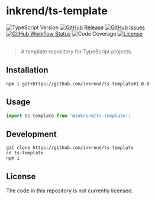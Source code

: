 # inkrend/ts-template

<picture>
  <img alt="TypeScript Version" src="https://img.shields.io/badge/typescript-4.9.3-informational?style=flat-square">
</picture> <picture>
  <a href="https://github.com/inkrend/ts-template/releases"><img alt="GitHub Release" src="https://img.shields.io/github/v/release/inkrend/ts-template?style=flat-square"></a>
</picture> <picture>
  <a href="https://github.com/inkrend/ts-template/issues"><img alt="GitHub Issues" src="https://img.shields.io/github/issues-raw/inkrend/ts-template?label=issues&style=flat-square"></a>
</picture> <picture>
  <a href="https://github.com/inkrend/ts-template/actions/workflows/test.yml"><img alt="GitHub Workflow Status" src="https://img.shields.io/github/workflow/status/inkrend/ts-template/Node.js%20Testing?style=flat-square"></a>
</picture> <picture>
  <img alt="Code Coverage" src="https://img.shields.io/codecov/c/github/inkrend/ts-template?style=flat-square&token=KDB4PUN8MS">
</picture> <picture>
  <a href="https://github.com/inkrend/ts-template/blob/main/LICENSE.md"><img alt="License" src="https://img.shields.io/github/license/inkrend/ts-template?style=flat-square"></a>
</picture><br><br>

> A template repository for TypeScript projects.

## Installation

```shell
npm i git+https://github.com/inkrend/ts-template#1.0.0
```


## Usage

```javascript
import ts-template from '@inkrend/ts-template';
```


## Development

```shell
git clone https://github.com/inkrend/ts-template
cd ts-template
npm i
```


## License

The code in this repository is not currently licensed.
